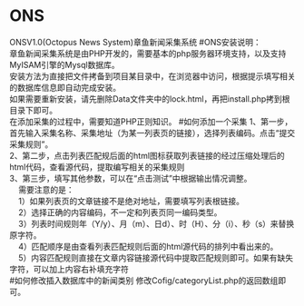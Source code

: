 # ONS
ONSV1.0(Octopus News System)章鱼新闻采集系统
#ONS安装说明：<br/>
章鱼新闻采集系统是由PHP开发的，需要基本的php服务器环境支持，以及支持MyISAM引擎的Mysql数据库。<br/>
安装方法为直接把文件拷备到项目某目录中，在浏览器中访问，根据提示填写相关的数据库信息即自动完成安装。<br/>
如果需要重新安装，请先删除Data文件夹中的lock.html，再把install.php拷到根目录下即可。<br/>
在添加采集的过程中，需要知道PHP正则知识。
#如何添加一个采集
1、第一步，首先输入采集名称、采集地址（为某一列表页的链接），选择列表编码。点击“提交采集规则”。<br/>
2、第二步，点击列表匹配规后面的html图标获取列表链接的经过压缩处理后的html代码，查看源代码，提取编写相关的采集规则<br/>
3、第三步，填写其他参数，可以在“点击测试”中根据输出情况调整。<br/>
&nbsp;&nbsp;&nbsp;&nbsp;需要注意的是：<br/>
&nbsp;&nbsp;&nbsp;&nbsp;1）如果列表页的文章链接不是绝对地址，需要填写列表根链接。<br/>
&nbsp;&nbsp;&nbsp;&nbsp;2）选择正确的内容编码，不一定和列表页同一编码类型。<br/>
&nbsp;&nbsp;&nbsp;&nbsp;3）列表时间规则年（Y/y）、月（m）、日d）、时（H）、分（i）、秒（s）来替换原字符。<br/>
&nbsp;&nbsp;&nbsp;&nbsp;4）匹配顺序是由查看列表匹配规则后面的html源代码的排列中看出来的。<br/>
&nbsp;&nbsp;&nbsp;&nbsp;5）内容匹配规则直接在文章内容链接源代码中提取匹配规则即可。如果有缺失字符，可以加上内容右补填充字符<br/>
#如何修改插入数据库中的新闻类别
修改Cofig/categoryList.php的返回数组即可。
